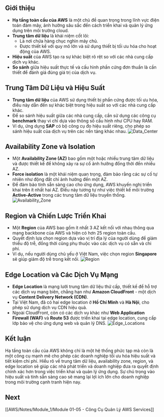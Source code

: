 ## Giới thiệu
- **Hạ tầng toàn cầu của AWS** là một chủ đề quan trọng trong lĩnh vực điện toán đám mây, ảnh hưởng sâu sắc đến cách triển khai và quản lý ứng dụng trên môi trường cloud.
- **Trung tâm dữ liệu** là khái niệm cốt lõi:
    - Là nơi chứa hàng chục nghìn máy chủ.
    - Được thiết kế với quy mô lớn và sử dụng thiết bị tối ưu hóa cho hoạt động của AWS.
- **Hiệu suất** của AWS tạo ra sự khác biệt rõ rệt so với các nhà cung cấp dịch vụ khác.
- **So sánh** giữa hiệu suất thực tế và cấu hình phần cứng đơn thuần là cần thiết để đánh giá đúng giá trị của dịch vụ.
## Trung Tâm Dữ Liệu và Hiệu Suất
- **Trung tâm dữ liệu** của AWS sử dụng thiết bị phần cứng được tối ưu hóa, điều này dẫn đến sự khác biệt trong hiệu suất so với các nhà cung cấp khác.
- Để so sánh hiệu suất giữa các nhà cung cấp, cần sử dụng các công cụ **benchmark** thay vì chỉ dựa vào thông số cấu hình như CPU hay RAM.
- Ví dụ, ứng dụng **SAP** có bộ công cụ đo hiệu suất riêng, cho phép so sánh hiệu suất của dịch vụ trên các nền tảng khác nhau.
![Data_Center](AWS-FCJ-Notes/Notes/Module_1/attachments/Data_Center.png)
## Availability Zone và Isolation
- Một **Availability Zone (AZ)** bao gồm một hoặc nhiều trung tâm dữ liệu và được thiết kế để không xảy ra sự cố ảnh hưởng đồng thời đến nhiều AZ.
- **Force isolation** là một khái niệm quan trọng, đảm bảo rằng các sự cố tự nhiên như động đất chỉ ảnh hưởng đến một AZ.
- Để đảm bảo tính sẵn sàng cao cho ứng dụng, AWS khuyến nghị triển khai trên ít nhất hai AZ. Điều này tương tự như việc thiết kế môi trường **Active-Active** trong các trung tâm dữ liệu truyền thống.
![Availability_Zone](AWS-FCJ-Notes/Notes/Module_1/attachments/Availability_Zone.png)
## Region và Chiến Lược Triển Khai
- Một **Region** của AWS bao gồm ít nhất 3 AZ kết nối với nhau thông qua mạng backbone của AWS và hiện có hơn 25 region toàn cầu.
- Quyết định lựa chọn region dựa vào vị trí địa lý của người dùng để giảm thiểu độ trễ, đồng thời cũng phụ thuộc vào các dịch vụ có sẵn và chi phí.
- Ví dụ, nếu người dùng chủ yếu ở Việt Nam, việc chọn region **Singapore** sẽ giúp giảm độ trễ trong kết nối.
![Region](AWS-FCJ-Notes/Notes/Module_1/attachments/Region.png)
## Edge Location và Các Dịch Vụ Mạng
- **Edge Location** là mạng lưới trung tâm dữ liệu thứ cấp, thiết kế để hỗ trợ các dịch vụ mạng biên, chẳng hạn như **Amazon CloudFront** - một dịch vụ **Content Delivery Network (CDN)**.
- Tại Việt Nam, đã có hai edge location ở **Hồ Chí Minh** và **Hà Nội**, cho phép sử dụng dịch vụ CDN hiệu quả.
- Ngoài CloudFront, còn có các dịch vụ khác như **Web Application Firewall (WAF)** và **Route 53** được triển khai tại edge location, cung cấp lớp bảo vệ cho ứng dụng web và quản lý DNS.
![Edge_Locations](AWS-FCJ-Notes/Notes/Module_1/attachments/Edge_Locations.png)
## Kết luận
Hạ tầng toàn cầu của AWS không chỉ là một hệ thống phức tạp mà còn là một công cụ mạnh mẽ cho phép các doanh nghiệp tối ưu hóa hiệu suất và tiết kiệm chi phí. Hiểu rõ về trung tâm dữ liệu, availability zone, region, và edge location sẽ giúp các nhà phát triển và doanh nghiệp đưa ra quyết định chính xác hơn trong việc triển khai và quản lý ứng dụng. Sự chú trọng vào hiệu suất và tính sẵn sàng cao sẽ mang lại lợi ích lớn cho doanh nghiệp trong môi trường cạnh tranh hiện nay.

## Next
[[AWS/Notes/Module_1/Module 01-05 - Công Cụ Quản Lý AWS Services]]
